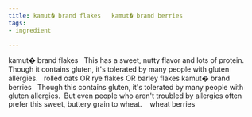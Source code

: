 ```yaml
---
title: kamut� brand flakes   kamut� brand berries
tags:
- ingredient

---
```

kamut� brand flakes    This has a sweet, nutty flavor and lots of protein.  Though it contains gluten, it's tolerated by many people with gluten allergies.    rolled oats OR rye flakes OR barley flakes kamut� brand berries    Though this contains gluten, it's tolerated by many people with gluten allergies.  But even people who aren't troubled by allergies often prefer this sweet, buttery grain to wheat.    wheat berries
